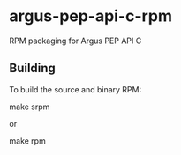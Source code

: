 argus-pep-api-c-rpm
===================

RPM packaging for Argus PEP API C

Building
--------
To build the source and binary RPM:

   make srpm

or 

   make rpm
